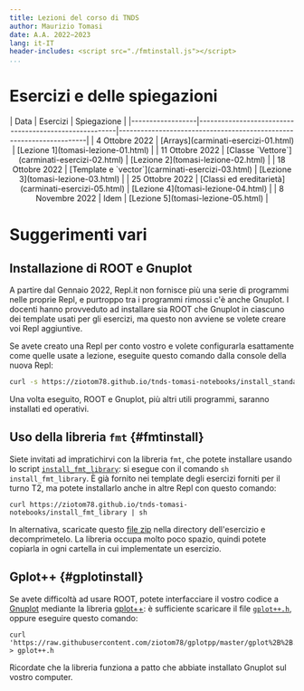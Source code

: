 ```yaml
---
title: Lezioni del corso di TNDS
author: Maurizio Tomasi
date: A.A. 2022−2023
lang: it-IT
header-includes: <script src="./fmtinstall.js"></script>
...
```


# Esercizi e delle spiegazioni

<center>
| Data             | Esercizi                                              | Spiegazione                                                         |
|------------------|-------------------------------------------------------|---------------------------------------------------------------------|
| 4 Ottobre 2022   | [Arrays](carminati-esercizi-01.html)                  | [Lezione 1](tomasi-lezione-01.html)                                 |
| 11 Ottobre 2022  | [Classe `Vettore`](carminati-esercizi-02.html)        | [Lezione 2](tomasi-lezione-02.html)                                 |
| 18 Ottobre 2022  | [Template e `vector`](carminati-esercizi-03.html)     | [Lezione 3](tomasi-lezione-03.html)                                 |
| 25 Ottobre 2022  | [Classi ed ereditarietà](carminati-esercizi-05.html)  | [Lezione 4](tomasi-lezione-04.html)                                 |
| 8 Novembre 2022  | Idem                                                  | [Lezione 5](tomasi-lezione-05.html)                                 |
<!--
| 15 Novembre 2022  | [Ricerca di zeri](carminati-esercizi-06.html)         | [Lezione 6](tomasi-lezione-06.html)                                 |
| 22 Novembre 2022 | [Quadratura numerica](carminati-esercizi-07.html)     | [Notebook 7](https://ziotom78.github.io/tnds-notebooks/lezione07/)  |
| 29 Novembre 2022 | [Equazioni differenziali](carminati-esercizi-08.html) | [Notebook 8](https://ziotom78.github.io/tnds-notebooks/lezione08/)  |
| 13 Dicembre 2022 | Idem                                                  | Idem                                                                |
| 20 Dicembre 2022 | [Numeri pseudo-casuali](carminati-esercizi-10.html)   | [Notebook 10](https://ziotom78.github.io/tnds-notebooks/lezione10/) |
| 10 Gennaio 2022 | Idem                                                  | Idem                                                                |
| 17 Gennaio 2023  | [Metodi Monte Carlo](carminati-esercizi-11.html)      | [Lezione 11](tomasi-lezione-11.html)                                |
-->
</center>

# Suggerimenti vari

## Installazione di ROOT e Gnuplot

A partire dal Gennaio 2022, Repl.it non fornisce più una serie di programmi nelle proprie Repl, e purtroppo tra i programmi rimossi c'è anche Gnuplot. I docenti hanno provveduto ad installare sia ROOT che Gnuplot in ciascuno dei template usati per gli esercizi, ma questo non avviene se volete creare voi Repl aggiuntive.

Se avete creato una Repl per conto vostro e volete configurarla esattamente come quelle usate a lezione, eseguite questo comando dalla console della nuova Repl:

```sh
curl -s https://ziotom78.github.io/tnds-tomasi-notebooks/install_standard_packages | sh
```

Una volta eseguito, ROOT e Gnuplot, più altri utili programmi, saranno installati ed operativi.

## Uso della libreria `fmt` {#fmtinstall}

Siete invitati ad impratichirvi con la libreria `fmt`, che potete installare usando lo script [`install_fmt_library`](./install_fmt_library): si esegue con il comando `sh install_fmt_library`. È già fornito nei template degli esercizi forniti per il turno T2, ma potete installarlo anche in altre Repl con questo comando:

```
curl https://ziotom78.github.io/tnds-tomasi-notebooks/install_fmt_library | sh
```

In alternativa, scaricate questo [file zip](./fmtlib.zip) nella directory dell'esercizio e decomprimetelo. La libreria occupa molto poco spazio, quindi potete copiarla in ogni cartella in cui implementate un esercizio.

## Gplot++ {#gplotinstall}

Se avete difficoltà ad usare ROOT, potete interfacciare il vostro codice a [Gnuplot](http://www.gnuplot.info/) mediante la libreria [gplot++](https://github.com/ziotom78/gplotpp): è sufficiente scaricare il file [`gplot++.h`](https://raw.githubusercontent.com/ziotom78/gplotpp/master/gplot%2B%2B.h), oppure eseguire questo comando:

```
curl 'https://raw.githubusercontent.com/ziotom78/gplotpp/master/gplot%2B%2B.h' > gplot++.h
```

Ricordate che la libreria funziona a patto che abbiate installato Gnuplot sul vostro computer.

